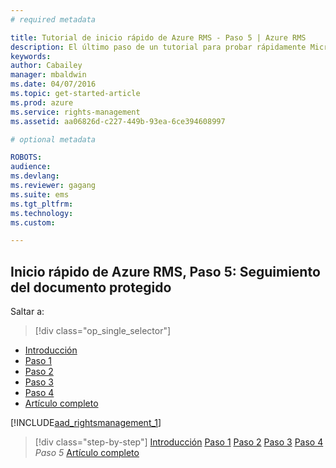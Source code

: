 ```yaml
---
# required metadata

title: Tutorial de inicio rápido de Azure RMS - Paso 5 | Azure RMS
description: El último paso de un tutorial para probar rápidamente Microsoft Azure Rights Management para su organización en solo 5 pasos que deberían tomarle menos de 15 minutos.
keywords:
author: Cabailey
manager: mbaldwin
ms.date: 04/07/2016
ms.topic: get-started-article
ms.prod: azure
ms.service: rights-management
ms.assetid: aa06826d-c227-449b-93ea-6ce394608997

# optional metadata

ROBOTS: 
audience:
ms.devlang:
ms.reviewer: gagang
ms.suite: ems
ms.tgt_pltfrm:
ms.technology:
ms.custom:

---
```



## Inicio rápido de Azure RMS, Paso 5: Seguimiento del documento protegido


Saltar a: 
> [!div class="op_single_selector"]
- [Introducción](rms-quickstart-intro.md)
- [Paso 1](tutorial-step1.md)
- [Paso 2](tutorial-step2.md)
- [Paso 3](tutorial-step3.md)
- [Paso 4](tutorial-step4.md)
- [Artículo completo](rms-quickstart.md)

[!INCLUDE[aad_rightsmanagement_1](../includes/tutorial-step5-include.md)] 

>[!div class="step-by-step"]
[Introducción](rms-quickstart-intro.md)
[Paso 1](tutorial-step1.md)
[Paso 2](tutorial-step2.md)
[Paso 3](tutorial-step3.md)
[Paso 4](tutorial-step4.md)
*Paso 5*
[Artículo completo](rms-quickstart.md)

<!--HONumber=Apr16_HO3-->


